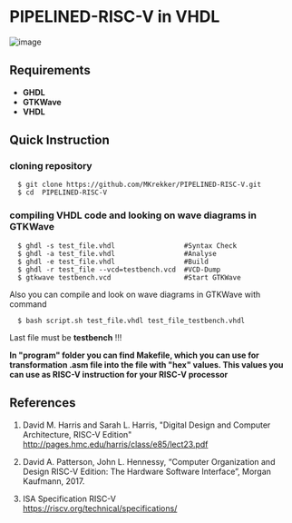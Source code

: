 # PIPELINED-RISC-V in VHDL

![image](https://user-images.githubusercontent.com/88595269/131859713-457ac80f-d9ab-4ce7-895b-a0f1d1c80446.png)

## Requirements
* **GHDL**
* **GTKWave**
* **VHDL**

## Quick Instruction

### cloning repository

      $ git clone https://github.com/MKrekker/PIPELINED-RISC-V.git  
      $ cd  PIPELINED-RISC-V  

### compiling VHDL code and looking on wave diagrams in GTKWave

      $ ghdl -s test_file.vhdl                 #Syntax Check  
      $ ghdl -a test_file.vhdl                 #Analyse  
      $ ghdl -e test_file.vhdl                 #Build   
      $ ghdl -r test_file --vcd=testbench.vcd  #VCD-Dump  
      $ gtkwave testbench.vcd                  #Start GTKWave  

Also you can compile and look on wave diagrams in GTKWave with command  
  
      $ bash script.sh test_file.vhdl test_file_testbench.vhdl  
 
Last file must be **testbench** !!! 

**In "program" folder you can find Makefile, which you can use for transformation .asm file into the file with "hex" values. This values you can use as RISC-V instruction for your RISC-V processor**

## References

1. David M. Harris and Sarah L. Harris, "Digital Design and Computer Architecture, RISC-V Edition"  
  http://pages.hmc.edu/harris/class/e85/lect23.pdf

2. David A. Patterson, John L. Hennessy, “Computer Organization and Design RISC-V Edition: The Hardware Software Interface”, Morgan Kaufmann, 2017.

3. ISA Specification RISC-V  
  https://riscv.org/technical/specifications/
 
